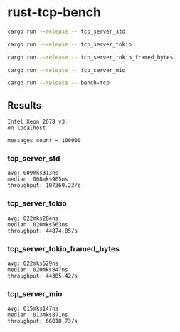 # rust-tcp-bench

```bash
cargo run --release -- tcp_server_std

cargo run --release -- tcp_server_tokio

cargo run --release -- tcp_server_tokio_framed_bytes

cargo run --release -- tcp_server_mio

cargo run --release -- bench-tcp
```

## Results
```
Intel Xeon 2678 v3
on localhost

messages count = 100000
```

### tcp_server_std
```
avg: 009mks313ns
median: 008mks965ns
throughput: 107369.23/s
```

### tcp_server_tokio
```
avg: 022mks284ns
median: 020mks563ns
throughput: 44874.85/s
```

### tcp_server_tokio_framed_bytes
```
avg: 022mks529ns
median: 020mks847ns
throughput: 44385.42/s
```

### tcp_server_mio
```
avg: 015mks147ns
median: 013mks871ns
throughput: 66018.73/s
```
